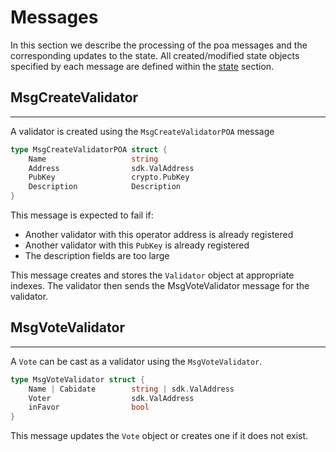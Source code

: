 # Messages

In this section we describe the processing of the poa messages and the corresponding updates to the state. All created/modified state objects specified by each message are defined within the [state](./01_state.md) section.

## **MsgCreateValidator**

---

A validator is created using the `MsgCreateValidatorPOA` message

```go
type MsgCreateValidatorPOA struct {
    Name                   string
    Address                sdk.ValAddress
    PubKey                 crypto.PubKey
    Description            Description
}
```

This message is expected to fail if:

- Another validator with this operator address is already registered
- Another validator with this `PubKey` is already registered
- The description fields are too large

This message creates and stores the `Validator` object at appropriate indexes. The validator then sends the MsgVoteValidator message for the validator.


## **MsgVoteValidator**

---

A `Vote` can be cast as a validator using the `MsgVoteValidator`.

```go
type MsgVoteValidator struct {
    Name | Cabidate        string | sdk.ValAddress
    Voter                  sdk.ValAddress
    inFavor                bool
}
```

This message updates the `Vote` object or creates one if it does not exist. 
